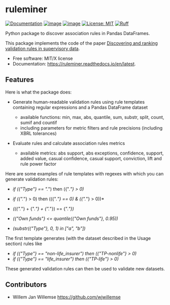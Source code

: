 # ruleminer

[![Documentation](https://readthedocs.org/projects/ruleminer/badge)](https://ruleminer.readthedocs.io/en/latest/)
[![image](https://img.shields.io/pypi/v/ruleminer.svg)](https://pypi.python.org/pypi/ruleminer)
[![image](https://img.shields.io/pypi/pyversions/ruleminer.svg)](https://pypi.python.org/pypi/ruleminer)
[![License: MIT](https://img.shields.io/badge/License-MIT-yellow.svg)](https://opensource.org/licenses/MIT)
[![Ruff](https://img.shields.io/endpoint?url=https://raw.githubusercontent.com/astral-sh/ruff/main/assets/badge/v2.json)](https://github.com/astral-sh/ruff)

Python package to discover association rules in Pandas DataFrames. 

This package implements the code of the paper [Discovering and ranking validation rules in supervisory data](https://github.com/wjwillemse/ruleminer/tree/main/docs/paper.pdf).
-   Free software: MIT/X license
-   Documentation: <https://ruleminer.readthedocs.io/en/latest>.

## Features

Here is what the package does:

* Generate human-readable validation rules using rule templates containing regular expressions and a Pandas DataFrame dataset

  - available functions: min, max, abs, quantile, sum, substr, split, count, sumif and countif
  - including parameters for metric filters and rule precisions (including XBRL tolerances)

* Evaluate rules and calculate association rules metrics

  - available metrics: abs support, abs exceptions, confidence, support, added value, casual confidence, casual support, conviction, lift and rule power factor

Here are some examples of rule templates with regexes with which you can generate validation rules:

  - *if ({"Type"} == ".*") then ({".*"} > 0)*

  - *if ({".*"} > 0) then (({".*"} == 0) & ({".*"} > 0))*

  - *(({".*"} + {".*"} + {".*"}) == {".*"})*

  - *({"Own funds"} <= quantile({"Own funds"}, 0.95))*

  - *(substr({"Type"}, 0, 1) in ["a", "b"])*

The first template generates (with the dataset described in the Usage section) rules like

  - *if ({"Type"} == "non-life_insurer") then ({"TP-nonlife"} > 0)*
  - *if ({"Type"} == "life_insurer") then ({"TP-life"} > 0)*

These generated validation rules can then be used to validate new datasets.

## Contributors

* Willem Jan Willemse <https://github.com/wjwillemse>
